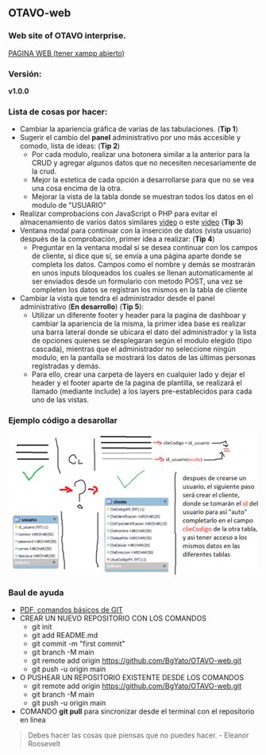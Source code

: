## OTAVO-web
### Web site of OTAVO interprise. <br>
[PAGINA WEB (tener xampp abierto)](http://localhost/OTAVO-web/2265974/)

### Versión:
**v1.0.0**

### Lista de cosas por hacer: <br>
- Cambiar la apariencia gráfica de varias de las tabulaciones. (**Tip 1**)
- Sugerir el cambio del **panel** administrativo por uno más accesible y comodo, lista de ideas:  (**Tip 2**)
  - Por cada modulo, realizar una botonera similar a la anterior para la CRUD y agregar algunos datos que no necesiten necesariamente de la crud.
  - Mejor la estetica de cada opción a desarrollarse para que no se vea una cosa encima de la otra.
  - Mejorar la vista de la tabla donde se muestran todos los datos en el modulo de "USUARIO"
- Realizar comprobacions con JavaScript o PHP para evitar el almacenamiento de varios datos similares [video](https://youtu.be/cbec05bEfwI?list=LL) o este [video](https://www.youtube.com/watch?v=e6HYpeYwagg&list=LL&index=2&t=339s) (**Tip 3**)
- Ventana modal para continuar con la inserción de datos (vista usuario) después de la comprobación, primer idea a realizar: (**Tip 4**)
  - Preguntar en la ventana modal si se desea continuar con los campos de cliente, si dice que sí, se envía a una página aparte donde se completa los datos. Campos como el nombre y demás se mostrarán en unos inputs bloqueados los cuales se llenan automaticamente al ser enviados desde un formulario con metodo POST, una vez se completen los datos se registran los mismos en la tabla de cliente
- Cambiar la vista que tendra el administrador desde el panel administrativo (**En desarrollo**) (**Tip 5**):
  - Utilizar un diferente footer y header para la pagina de dashboar y cambiar la apariencia de la misma, la primer idea base es realizar una barra lateral donde se ubicara el dato del administrador y la lista de opciones quienes se desplegaran según el modulo elegido (tipo cascada), mientras que el administrador no seleccione ningún modulo, en la pantalla se mostrará los datos de las últimas personas registradas y demás.
  -  Para ello, crear una carpeta de layers en cualquier lado y dejar el header y el footer aparte de la pagina de plantilla, se realizará el llamado (mediante include) a los layers pre-establecidos para cada uno de las vistas.

### Ejemplo código a desarollar
![Formulario y relación entre las tablas usuarios y clientes](https://github.com/BgYato/OTAVO-web/blob/BASE/diagrama2.png)

### Baul de ayuda
- [PDF, comandos básicos de GIT](https://docs.aws.amazon.com/es_es/codecommit/latest/userguide/codecommit-user.pdf#how-to-basic-git)
- CREAR UN NUEVO REPOSITORIO CON LOS COMANDOS
  - git init
  - git add README.md
  - git commit -m "first commit"
  - git branch -M main
  - git remote add origin https://github.com/BgYato/OTAVO-web.git
  - git push -u origin main
- O PUSHEAR UN REPOSITORIO EXISTENTE DESDE LOS COMANDOS
  - git remote add origin https://github.com/BgYato/OTAVO-web.git
  - git branch -M main
  - git push -u origin main
- COMANDO **git pull** para sincronizar desde el terminal con el repositorio en linea

> Debes hacer las cosas que piensas que no puedes hacer. - Eleanor Roosevelt
